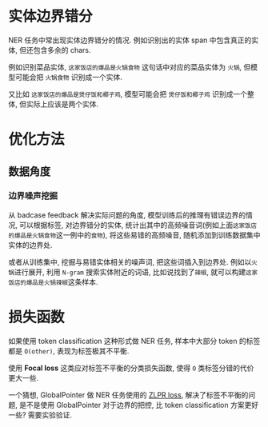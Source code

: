 # 实体边界错分

NER 任务中常出现实体边界错分的情况. 例如识别出的实体 span 中包含真正的实体, 但还包含多余的 chars.

例如识别菜品实体, `这家饭店的爆品是火锅食物` 这句话中对应的菜品实体为 `火锅`, 但模型可能会把 `火锅食物` 识别成一个实体.

又比如 `这家饭店的爆品是煲仔饭和椰子鸡`, 模型可能会把 `煲仔饭和椰子鸡` 识别成一个整体, 但实际上应该是两个实体.

# 优化方法

## 数据角度

### 边界噪声挖掘

从 badcase feedback 解决实际问题的角度, 模型训练后的推理有错误边界的情况, 可以根据标签, 对边界错分的实体, 统计出其中的高频噪音词(例如上面`这家饭店的爆品是火锅食物`这一例中的`食物`), 将这些易错的高频噪音, 随机添加到训练数据集中实体的边界处.

或者从训练集中, 挖掘与易错实体相关的噪声词, 把这些词插入到边界处. 例如以`火锅`进行展开, 利用 `N-gram` 搜索实体附近的词语, 比如说找到了`辣椒`, 就可以构建`这家饭店的爆品是火锅辣椒`这条样本.

# 损失函数

如果使用 token classification 这种形式做 NER 任务, 样本中大部分 token 的标签都是 `O(other)`, 表现为标签极其不平衡.

使用 **Focal loss** 这类应对标签不平衡的分类损失函数, 使得 `O` 类标签分错的代价更大一些.

一个猜想, GlobalPointer 做 NER 任务使用的 [ZLPR loss](https://kexue.fm/archives/7359), 解决了标签不平衡的问题, 是不是使用 GlobalPointer 对于边界的把控, 比 token classification 方案更好一些? 需要实验验证.
